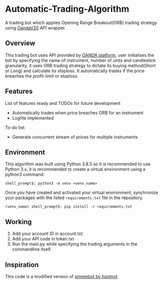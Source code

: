 # Automatic-Trading-Algorithm
A trading bot which applies Opening Range Breakout(ORB) trading strategy using [OandaV20](https://pypi.org/project/oandapyV20) API wrapper.

## Overview
This trading bot uses API provided by [OANDA platform](https://trade.oanda.com), user initialises the bot by specifying the name of instrument, number of units and candlestick granularity, it uses ORB trading strategy to dictate its buying method(Short or Long) and calculate its stoploss. It automatically trades if the price breaches the profit-limit or stoploss.

## Features
List of features ready and TODOs for future development
* Automatically trades when price breaches ORB for an instrument
* Logfile implemented

To-do list:
* Generate concurrent stream of prices for multiple instruments

## Environment

This algorithm was built using Python 3.8.5 so it is recommended to use Python 3.x, it is recommended to create a virtual environment using a python3 command:

```
shell_prompt$: python3 -m venv <venv_name>
```

Once you have created and activated your virtual environment, synchronize your packages with the listed `requirements.txt` file in the repository.


```
(venv_name) shell_prompt$: pip install -r requirements.txt
```
## Working
1. Add your account ID in account.txt
2. Add your API code in token.txt
3. Run the main.py while specifying the trading arguments in the commandline itself. 

## Inspiration
This code is a modified version of [simplebot by hootnot](https://github.com/hootnot/oandapyV20-examples/blob/master/src/simplebot.py) 
